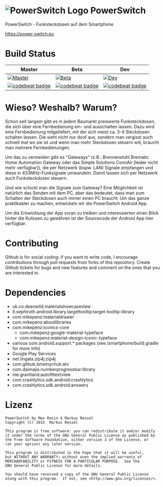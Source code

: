 # ![PowerSwitch Logo](https://github.com/Power-Switch/PowerSwitch_Android/blob/dev/Smartphone/src/main/res/drawable-hdpi/ic_launcher_material.png "PowerSwitch Logo") PowerSwitch
PowerSwitch - Funksteckdosen auf dem Smartphone

https://power-switch.eu


# Build Status

| Master       | Beta | Dev               |
|--------------|------|-------------------|
| [![Master](https://travis-ci.org/Power-Switch/PowerSwitch_Android.svg?branch=master)](https://travis-ci.org/Power-Switch/PowerSwitch_Android/branches) | [![Beta](https://travis-ci.org/Power-Switch/PowerSwitch_Android.svg?branch=beta)](https://travis-ci.org/Power-Switch/PowerSwitch_Android/branches) | [![Dev](https://travis-ci.org/Power-Switch/PowerSwitch_Android.svg?branch=dev)](https://travis-ci.org/Power-Switch/PowerSwitch_Android/branches) |
| [![codebeat badge](https://codebeat.co/badges/f6441874-bf26-42c6-bddf-ed179cfb23a1)](https://codebeat.co/projects/github-com-power-switch-powerswitch_android-master) | [![codebeat badge](https://codebeat.co/badges/4c952a20-ab3a-4b73-9a98-3bdaf3291c45)](https://codebeat.co/projects/github-com-power-switch-powerswitch_android-beta) | [![codebeat badge](https://codebeat.co/badges/7f1d08da-0dde-440f-a4be-9977ef0aa327)](https://codebeat.co/projects/github-com-power-switch-powerswitch_android-dev) |


# Wieso? Weshalb? Warum?

Schon seit langem gibt es in jedem Baumarkt preiswerte Funksteckdosen, die sich über eine Fernbedienung ein- und ausschalten lassen. Dazu wird eine Fernbedienung mitgeliefert, mit der sich meist ca. 3-4 Steckdosen schalten lassen. Die sieht nicht nur doof aus, sondern man vergisst auch schnell mal wo sie ist und wenn man mehr Steckdosen steuern will, braucht man mehrere Fernbedienungen.

Um das zu vermeiden gibt es "Gateways" (z.B.: Brennenstuhl Brematic Home Automation Gateway oder das Simple Solutions ConnAir [leider nicht mehr verfügbar]), die per Netzwerk (bspw. LAN) Signale empfangen und diese in 433MHz-Funksignale umwandeln. Damit lassen sich per Netzwerk auch Funksteckdosen steuern.

Und wie schickt man die Signale zum Gateway? Eine Möglichkeit ist natürlich das Senden mit dem PC, aber das bedeutet, dass man zum Schalten der Steckdosen auch immer einen PC braucht. Um das ganze praktikabler zu machen, entwickeln wir die PowerSwitch Android App.


Um die Entwicklung der App voran zu treiben und interessierten einen Blick hinter die Kulissen zu gewähren ist der Sourcecode der Android App hier verfügbar.

# Contributing

Github is for social coding: if you want to write code, I encourage contributions through pull requests from forks of this repository. Create Github tickets for bugs and new features and comment on the ones that you are interested in.

# Dependencies
* uk.co.deanwild.materialshowcaseview
* it.sephiroth.android.library.targettooltip:target-tooltip-library
* com.mikepenz:materialdrawer
* com.mikepenz:aboutlibraries
* com.mikepenz:iconics-core
    * com.mikepenz:google-material-typeface
    * com.mikepenz:material-design-iconic-typeface
* various com.android.support.* packages (see /smartphone/build.gradle for more info)
* Google Play Services
* net.lingala.zip4j:zip4j
* com.github.bmelnychuk:atv
* com.daimajia.numberprogressbar:library
* me.grantland:autofittextview
* com.crashlytics.sdk.android:crashlytics
* com.crashlytics.sdk.android:answers


# Lizenz
    PowerSwitch by Max Rosin & Markus Ressel
    Copyright (C) 2015  Markus Ressel

    This program is free software: you can redistribute it and/or modify
    it under the terms of the GNU General Public License as published by
    the Free Software Foundation, either version 3 of the License, or
    (at your option) any later version.

    This program is distributed in the hope that it will be useful,
    but WITHOUT ANY WARRANTY; without even the implied warranty of
    MERCHANTABILITY or FITNESS FOR A PARTICULAR PURPOSE.  See the
    GNU General Public License for more details.

    You should have received a copy of the GNU General Public License
    along with this program.  If not, see <http://www.gnu.org/licenses/>.
